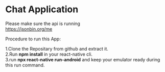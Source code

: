 # Chat Application

Please make sure the api is running <br/>
https://jsonbin.org/me <br/>



Procedure to run this App:

1.Clone the Repositary from github and extract it.<br/>
2.Run <b>npm install</b> in your react-native cli.<br/>
3.run <b>npx react-native run-android</b> and keep your emulator ready during this run command.<br/>
